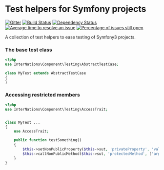 # Test helpers for Symfony projects

[![Gitter](https://badges.gitter.im/Join%20Chat.svg)](https://gitter.im/InterNations/TestingComponent?utm_source=badge&utm_medium=badge&utm_campaign=pr-badge&utm_content=badge)
[![Build Status](https://travis-ci.org/InterNations/TestingComponent.svg)](https://travis-ci.org/InterNations/TestingComponent) [![Dependency Status](https://www.versioneye.com/user/projects/5347af6afe0d070896000135/badge.png)](https://www.versioneye.com/user/projects/5347af6afe0d070896000135) [![Average time to resolve an issue](http://isitmaintained.com/badge/resolution/InterNations/TestingComponent.svg)](http://isitmaintained.com/project/InterNations/TestingComponent "Average time to resolve an issue") [![Percentage of issues still open](http://isitmaintained.com/badge/open/InterNations/TestingComponent.svg)](http://isitmaintained.com/project/InterNations/TestingComponent "Percentage of issues still open")

A collection of test helpers to ease testing of Symfony3 projects.


### The base test class

```php
<?php
use InterNations\Component\Testing\AbstractTestCase;

class MyTest extends AbstractTestCase
{
}
```

### Accessing restricted members
```php
<?php
use InterNations\Component\Testing\AccessTrait;


class MyTest ...
{
    use AccessTrait;

    public function testSomething()
    {
        $this->setNonPublicProperty($this->sut, 'privateProperty', 'value');
        $this->callNonPublicMethod($this->sut, 'protectedMethod', ['arg1', 'arg2']);
    }
}

```
